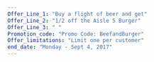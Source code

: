 ```yaml
---
Offer_Line_1: "Buy a flight of beer and get"
Offer_Line_2: "1/2 off the Aisle 5 Burger"
Offer_Line_3: " "
Promotion_code: "Promo Code: BeefandBurger"
Offer_limitations: "Limit one per customer"
end_date: "Monday - Sept 4, 2017"
---
```

